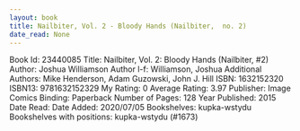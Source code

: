 ```yaml
---
layout: book
title: Nailbiter, Vol. 2 - Bloody Hands (Nailbiter,  no. 2)
date_read: None
---
```


Book Id: 23440085
Title: Nailbiter, Vol. 2: Bloody Hands (Nailbiter, #2)
Author: Joshua Williamson
Author l-f: Williamson, Joshua
Additional Authors: Mike Henderson, Adam Guzowski, John J. Hill
ISBN: 1632152320
ISBN13: 9781632152329
My Rating: 0
Average Rating: 3.97
Publisher: Image Comics
Binding: Paperback
Number of Pages: 128
Year Published: 2015
Date Read: 
Date Added: 2020/07/05
Bookshelves: kupka-wstydu
Bookshelves with positions: kupka-wstydu (#1673)

